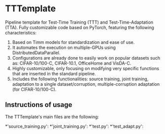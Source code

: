 # TTTemplate
Pipeline template for Test-Time Training (TTT) and Test-Time-Adaptation (TTA). Fully customizable code based on PyTorch, featuring the following characteristics:

1. Based on Timm models for standardization and ease of use. 
2. It automates the execution on multiple-GPUs using DistributedDataParallel.
3. Configurations are already done to easily work on popular datasets such as: CIFAR-10/100-C, CIFAR-10.1, OfficeHome and VisDA-C.
4. Highly customizable, only focusing on modifying very specific functions that are inserted in the standard pipeline.
5. Includes the following functionalities: source training, joint training, adaptation to a single dataset/corruption, multiple-corruption adaptation (for CIFAR-10/100-C).

## Instructions of usage

The TTTemplate's main files are the following:

*'source_training.py': 
*'joint_training.py':
*'test.py':
*'test_adapt.py':
